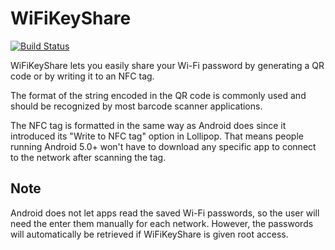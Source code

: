 # WiFiKeyShare

[![Build Status](https://travis-ci.org/bparmentier/WiFiKeyShare.svg?branch=master)](https://travis-ci.org/bparmentier/WiFiKeyShare)

WiFiKeyShare lets you easily share your Wi-Fi password by generating a QR code or by writing it to
an NFC tag.

The format of the string encoded in the QR code is commonly used and should be recognized by most
barcode scanner applications.

The NFC tag is formatted in the same way as Android does since it introduced its "Write to NFC tag"
option in Lollipop. That means people running Android 5.0+ won't have to download any specific app
to connect to the network after scanning the tag.

## Note

Android does not let apps read the saved Wi-Fi passwords, so the user will need the enter them
manually for each network. However, the passwords will automatically be retrieved if WiFiKeyShare is
given root access.